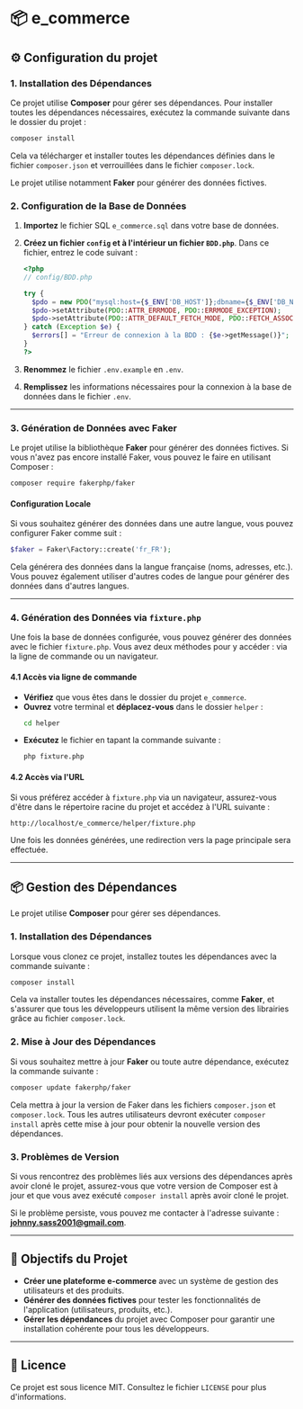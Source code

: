 
# 📦 e_commerce

## ⚙️ Configuration du projet

### 1. **Installation des Dépendances**

Ce projet utilise **Composer** pour gérer ses dépendances. Pour installer toutes les dépendances nécessaires,
 exécutez la commande suivante dans le dossier du projet :

```bash
composer install
```

Cela va télécharger et installer toutes les dépendances définies dans le fichier `composer.json` et verrouillées dans le fichier `composer.lock`.

Le projet utilise notamment **Faker** pour générer des données fictives.

### 2. **Configuration de la Base de Données**

1. **Importez** le fichier SQL `e_commerce.sql` dans votre base de données.
2. **Créez un fichier `config` et à l'intérieur un fichier `BDD.php`**. Dans ce fichier, entrez le code suivant :

   ```php
   <?php
   // config/BDD.php

   try {
     $pdo = new PDO("mysql:host={$_ENV['DB_HOST']};dbname={$_ENV['DB_NAME']}", $_ENV['DB_USER'], $_ENV['DB_PASSWORD']);
     $pdo->setAttribute(PDO::ATTR_ERRMODE, PDO::ERRMODE_EXCEPTION);
     $pdo->setAttribute(PDO::ATTR_DEFAULT_FETCH_MODE, PDO::FETCH_ASSOC);
   } catch (Exception $e) {
     $errors[] = "Erreur de connexion à la BDD : {$e->getMessage()}";
   }
   ?>
   ```

3. **Renommez** le fichier `.env.example` en `.env`.
4. **Remplissez** les informations nécessaires pour la connexion à la base de données dans le fichier `.env`.

---

### 3. **Génération de Données avec Faker**

Le projet utilise la bibliothèque **Faker** pour générer des données fictives. Si vous n'avez pas encore installé Faker, vous pouvez le faire en utilisant Composer :

```bash
composer require fakerphp/faker
```

#### Configuration Locale

Si vous souhaitez générer des données dans une autre langue, vous pouvez configurer Faker comme suit :

```php
$faker = Faker\Factory::create('fr_FR');
```

Cela générera des données dans la langue française (noms, adresses, etc.).
Vous pouvez également utiliser d'autres codes de langue pour générer des données dans d'autres langues.

---

### 4. **Génération des Données via `fixture.php`**

Une fois la base de données configurée, vous pouvez générer des données avec le fichier `fixture.php`. Vous avez deux méthodes pour y accéder : via la ligne de commande ou un navigateur.

#### 4.1 Accès via ligne de commande

- **Vérifiez** que vous êtes dans le dossier du projet `e_commerce`.
- **Ouvrez** votre terminal et **déplacez-vous** dans le dossier `helper` :
  ```bash
  cd helper
  ```
- **Exécutez** le fichier en tapant la commande suivante :
  ```bash
  php fixture.php
  ```

#### 4.2 Accès via l'URL

Si vous préférez accéder à `fixture.php` via un navigateur, assurez-vous d'être dans le répertoire racine du projet et accédez à l'URL suivante :

```
http://localhost/e_commerce/helper/fixture.php
```

Une fois les données générées, une redirection vers la page principale sera effectuée.

---

## 📦 Gestion des Dépendances

Le projet utilise **Composer** pour gérer ses dépendances.

### 1. **Installation des Dépendances**

Lorsque vous clonez ce projet, installez toutes les dépendances avec la commande suivante :

```bash
composer install
```

Cela va installer toutes les dépendances nécessaires, comme **Faker**, et s'assurer que tous les développeurs utilisent la même version des librairies grâce au fichier `composer.lock`.

### 2. **Mise à Jour des Dépendances**

Si vous souhaitez mettre à jour **Faker** ou toute autre dépendance, exécutez la commande suivante :

```bash
composer update fakerphp/faker
```

Cela mettra à jour la version de Faker dans les fichiers `composer.json` et `composer.lock`. Tous les autres utilisateurs devront exécuter `composer install` après cette mise à jour pour obtenir la nouvelle version des dépendances.

### 3. **Problèmes de Version**

Si vous rencontrez des problèmes liés aux versions des dépendances après avoir cloné le projet, assurez-vous que votre version de Composer est à jour et que vous avez exécuté `composer install` après avoir cloné le projet.

Si le problème persiste, vous pouvez me contacter à l'adresse suivante : **johnny.sass2001@gmail.com**.

---

## 🎯 Objectifs du Projet

- **Créer une plateforme e-commerce** avec un système de gestion des utilisateurs et des produits.
- **Générer des données fictives** pour tester les fonctionnalités de l'application (utilisateurs, produits, etc.).
- **Gérer les dépendances** du projet avec Composer pour garantir une installation cohérente pour tous les développeurs.

---

## 📄 Licence

Ce projet est sous licence MIT. Consultez le fichier `LICENSE` pour plus d'informations.
```


